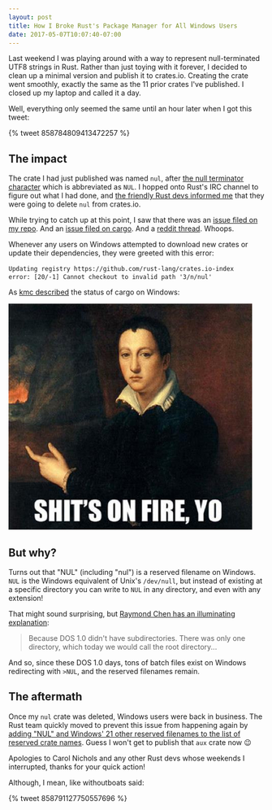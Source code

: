 ```yaml
---
layout: post
title: How I Broke Rust's Package Manager for All Windows Users
date: 2017-05-07T10:07:40-07:00
---
```


Last weekend I was playing around with a way to represent null-terminated UTF8
strings in Rust. Rather than just toying with it forever,
I decided to clean up a minimal version and publish it to crates.io. Creating
the crate went smoothly, exactly the same as the 11 prior crates I've published.
I closed up my laptop and called it a day.

Well, everything only seemed the same until an hour later when I got this tweet:

<!-- more -->

{% tweet 858784809413472257 %}

## The impact

The crate I had just published was named `nul`, after
[the null terminator character](https://en.wikipedia.org/wiki/Null_character)
which is abbreviated as `NUL`.
I hopped onto Rust's IRC channel to figure out what I had done, and
[the friendly Rust devs informed me](https://botbot.me/mozilla/rust-internals/msg/84953638/)
that they were going to delete `nul` from crates.io.

While trying to catch up at this point, I saw that there was an
[issue filed on my repo](https://github.com/SSheldon/nul/issues/1).
And an [issue filed on cargo](https://github.com/rust-lang/cargo/issues/3982).
And a [reddit thread](https://www.reddit.com/r/rust/comments/68hemz/i_think_a_crate_called_nul_is_causing_errors_for/).
Whoops.

Whenever any users on Windows attempted to download new crates or update
their dependencies, they were greeted with this error:

```
Updating registry https://github.com/rust-lang/crates.io-index
error: [20/-1] Cannot checkout to invalid path '3/n/nul'
```

As [kmc described](https://botbot.me/mozilla/rust/msg/84953614/)
the status of cargo on Windows:

![](/blog/images/how-i-broke-cargo-for-windows/on-fire.jpeg)

## But why?

Turns out that "NUL" (including "nul") is a reserved filename on Windows.
`NUL` is the Windows equivalent of Unix's `/dev/null`, but instead of existing
at a specific directory you can write to `NUL` in any directory,
and even with any extension!

That might sound surprising, but
[Raymond Chen has an illuminating explanation](https://blogs.msdn.microsoft.com/oldnewthing/20031022-00/?p=42073):

> Because DOS 1.0 didn't have subdirectories.
> There was only one directory, which today we would call the root directory...

And so, since these DOS 1.0 days, tons of batch files exist on Windows
redirecting with `>NUL`, and the reserved filenames remain.

## The aftermath

Once my `nul` crate was deleted, Windows users were back in business.
The Rust team quickly moved to prevent this issue from happening again by
[adding "NUL" and Windows' 21 other reserved filenames to the list of reserved crate names](https://github.com/rust-lang/crates.io/pull/695).
Guess I won't get to publish that `aux` crate now 😉

Apologies to Carol Nichols and any other Rust devs whose weekends I interrupted,
thanks for your quick action!

Although, I mean, like withoutboats said:

{% tweet 858791127750557696 %}
